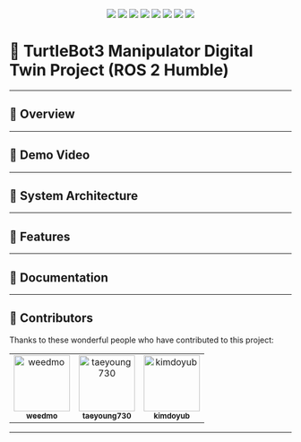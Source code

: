 <p align="center">
  <img src="https://img.shields.io/badge/ROS2-Humble-blue?logo=ros" />
  <img src="https://img.shields.io/badge/TurtleBot3+Manipulator-robot-brightgreen?logo=raspberrypi" />
  <img src="https://img.shields.io/badge/Python-language-yellow?logo=python" />
  <img src="https://img.shields.io/badge/C++-language-00599C?logo=c%2B%2B" />
  <img src="https://img.shields.io/badge/OpenCV-computer%20vision-red?logo=opencv" />
  <img src="https://img.shields.io/badge/MoveIt2-motion%20planning-blueviolet?logo=moveit" />
  <img src="https://img.shields.io/badge/Gazebo-digital%20twin-lightgrey?logo=gazebo" />
  <img src="https://img.shields.io/badge/License-Apache%202.0-blue.svg?logo=apache" />
</p>

# 🤖 TurtleBot3 Manipulator Digital Twin Project (ROS 2 Humble)

---

## 📌 Overview

---

## 🎥 Demo Video

---

## 🔁 System Architecture

---


## 🔧 Features


---

## 📄 Documentation

---
## 👥 Contributors
Thanks to these wonderful people who have contributed to this project:
<table>
  <tr>
    <td align="center">
      <a href="https://github.com/weedmo">
        <img src="https://github.com/weedmo.png" width="100px;" alt="weedmo"/><br />
        <sub><b>weedmo</b></sub>
      </a>
    </td>
    <td align="center">
      <a href="https://github.com/taeyoung730">
        <img src="https://github.com/taeyoung730.png" width="100px;" alt="taeyoung730"/><br />
        <sub><b>taeyoung730</b></sub>
      </a>
    </td>
    <td align="center">
      <a href="https://github.com/kimdoyub">
        <img src="https://github.com/kimdoyub.png" width="100px;" alt="kimdoyub"/><br />
        <sub><b>kimdoyub</b></sub>
      </a>
    </td>
  </tr>
</table>

---
